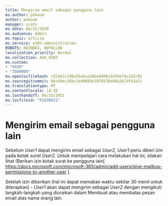 ```yaml
---
title: Mengirim email sebagai pengguna lain
ms.author: pebaum
author: pebaum
manager: scotv
ms.date: 04/21/2020
ms.audience: Admin
ms.topic: article
ms.service: o365-administration
ROBOTS: NOINDEX, NOFOLLOW
localization_priority: Normal
ms.collection: Adm_O365
ms.custom:
- "6439"
- "3500009"
ms.openlocfilehash: c52e63c3d8a26a6aa26be0d06e3d19e74c1d2c91
ms.sourcegitcommit: 8bc60ec34bc1e40685e3976576e04a2623f63a7c
ms.translationtype: MT
ms.contentlocale: id-ID
ms.lasthandoff: 04/15/2021
ms.locfileid: "51830621"
---
```

# <a name="sending-mail-as-another-user"></a>Mengirim email sebagai pengguna lain

Sebelum *User1* dapat mengirim email sebagai *User2,* *User1* perlu diberi izin pada *kotak surat User2.* Untuk mempelajari cara melakukan hal ini, silakan lihat (Berikan izin kotak surat ke pengguna lain[ https://docs.microsoft.com/microsoft-365/admin/add-users/give-mailbox-permissions-to-another-user ].

Setelah izin diberikan (hal ini dapat memakan waktu sekitar 30 menit untuk diterapkan) - *User1* akan dapat mengirim sebagai *User2* dengan mengikuti langkah-langkah yang diuraikan dalam Membuat atau membalas pesan email atas nama orang lain.
